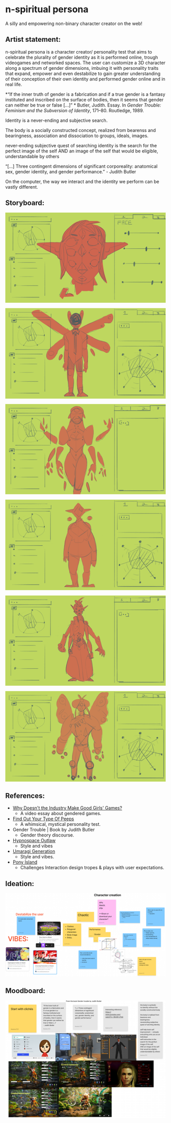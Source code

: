 # n-spiritual persona
A silly and empowering non-binary character creator on the web!
## Artist statement:

n-spiritual persona is a character creator/ personality test that aims to celebrate the plurality of gender identity as it is performed online, trough videogames and networked spaces. The user can customize a 3D character along a spectrum of gender dimensions, imbuing it with personality traits that expand, empower and even destabilize to gain greater understanding of their conception of their own identity and performed gender online and in real life.


*“If the inner truth of gender is a fabrication and if a true gender is a fantasy instituted and inscribed on the surface of bodies, then it seems that gender can neither be true or false [...]” *
Butler, Judith. Essay. In _Gender Trouble: Feminism and the Subversion of Identity_, 171–80. Routledge, 1989.

Identity is a never-ending and subjective search. 


The body is a socially constructed concept, realized from bearenss and bearingness, association and dissociation to groups, ideals, images.

never-ending subjective quest of searching identity is the search for the perfect image of the self AND an image of the self that would be eligible, understandable by others

“[...] Three contingent dimensions of significant corporeality: anatomical sex, gender identity, and gender performance.” - Judith Butler

On the computer, the way we interact and the identity we perform can be vastly different.

## Storyboard:
![storyboard img](./art-source/nsp_storyboard-6.png)

![storyboard img](./art-source/nsp_storyboard-1.png)

![storyboard img](./art-source/nsp_storyboard-2.png)

![storyboard img](./art-source/nsp_storyboard-3.png)

![storyboard img](./art-source/nsp_storyboard-4.png)

![storyboard img](./art-source/nsp_storyboard-5.png)

## References:
- [Why Doesn't the Industry Make Good Girls' Games?](https://www.youtube.com/watch?v=-BtmNI-xTbQ)
	-  A video essay about gendered games.
- [Find Out Your Type Of Peeps](https://event.designexpo.org.tw/en/)
	- A whimsical, mystical personality test.
- Gender Trouble | Book by Judith Butler
	- Gender theory discourse.
-  [Hypnospace Outlaw](https://store.steampowered.com/app/844590/Hypnospace_Outlaw/)
	- Style and vibes
- [Umaragi Generation](https://store.steampowered.com/app/1223500/Umurangi_Generation/)
	- Style and vibes.
- [Pony Island](https://store.steampowered.com/app/405640/Pony_Island/)
	- Challenges Interaction design tropes & plays with user expectations.
## Ideation:
![ideation-1.png](./process/images/ideation-1.png)

## Moodboard:
![moodboard-1.png](./process/images/moodboard-1.png)
